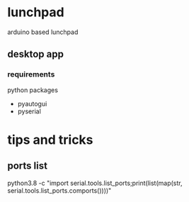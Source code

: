 # lunchpad
arduino based lunchpad

## desktop app
### requirements
python packages
 - pyautogui
 - pyserial

# tips and tricks
## ports list
python3.8 -c "import serial.tools.list_ports;print(list(map(str, serial.tools.list_ports.comports())))"
